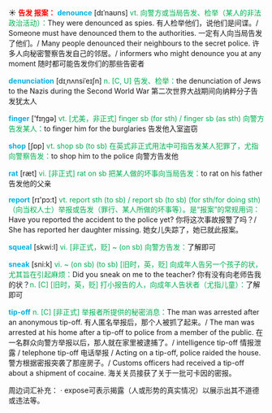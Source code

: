 ☀ <font color="red">**告发 报案：**</font>
<font color="sky blue">**denounce**</font> [dɪˈnaʊns]
<font color="#00b050">vt. 向警方或当局告发、检举（某人的非法政治活动）：</font>They were denounced as spies. 有人检举他们，说他们是间谍。/ Someone must have denounced them to the authorities. 一定有人向当局告发了他们。/ Many people denounced their neighbours to the secret police. 许多人向秘密警察告发自己的邻居。/ informers who might denounce you at any moment 随时都可能告发你们的那些告密者
           
<font color="sky blue">**denunciation**</font> [dɪˌnʌnsiˈeɪʃn]
<font color="#00b050">n. [C, U] 告发、检举：</font>the denunciation of Jews to the Nazis during the Second World War 第二次世界大战期间向纳粹分子告发犹太人

<font color="sky blue">**finger**</font> ['fɪŋɡə] 
<font color="#00b050">vt. [尤美，非正式] finger sb (for sth) / finger sb (as sth) 向警方告发某人：</font>to finger him for the burglaries 告发他入室盗窃

<font color="sky blue">**shop**</font> [ʃɒp] 
<font color="#00b050">vt. shop sb (to sb) 在英式非正式用法中可指告发某人犯罪了，尤指向警察告发：</font>to shop him to the police 向警方告发他

<font color="sky blue">**rat**</font> [ræt] 
<font color="#00b050">vi. [非正式] rat on sb 把某人做的坏事向当局告发：</font>to rat on his father 告发他的父亲

<font color="sky blue">**report**</font> [rɪ'pɔ:t] 
<font color="#00b050">vt. report sth (to sb) / report sb (to sb) (for sth/for doing sth)（向当权人士）举报或告发（罪行、某人所做的坏事等）。是“报案”的常规用词：</font>Have you reported the accident to the police yet? 你将这次事故报警了吗？/ She has reported her daughter missing. 她女儿失踪了，她已就此报案。
           
<font color="sky blue">**squeal**</font> [skwi:l]
<font color="#00b050">vi. [非正式，贬] ~ (on sb) 向警方告发：</font>了解即可
           
<font color="sky blue">**sneak**</font> [sni:k]
<font color="#00b050">vi. ~ (on sb) (to sb) [旧时，英，贬] 向成年人告另一个孩子的状，尤其旨在引起麻烦：</font>Did you sneak on me to the teacher? 你有没有向老师告我的状？<font color="#00b050">n. [C] [旧时，英，贬] 打小报告的人，向成年人告状者（尤指儿童）：</font>了解即可
           
<font color="sky blue">**tip-off**</font>
<font color="#00b050">n. [C] [非正式] 举报者所提供的秘密消息：</font>The man was arrested after an anonymous tip-off. 有人匿名举报后，那个人被抓了起来。/ The man was arrested at his home after a tip-off to police from a member of the public. 在一名群众向警方举报以后，那人就在家里被逮捕了。/ intelligence tip-off 情报泄露 / telephone tip-off 电话举报 / Acting on a tip-off, police raided the house. 警方根据密报突袭了那座房子。/ Customs officers had received a tip-off about a shipment of cocaine. 海关关员接获了关于一批可卡因的密报。

周边词汇补充：
· expose可表示揭露（人或形势的真实情况）以展示出其不道德或违法等。

